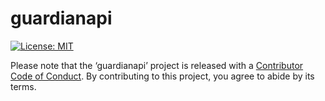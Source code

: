 
<!-- README.md is generated from README.Rmd. Please edit that file -->

# guardianapi

[![License:
MIT](https://img.shields.io/badge/License-MIT-blue.svg)](https://opensource.org/licenses/MIT)

Please note that the ‘guardianapi’ project is released with a
[Contributor Code of Conduct](CODE_OF_CONDUCT.md). By contributing to
this project, you agree to abide by its terms.
